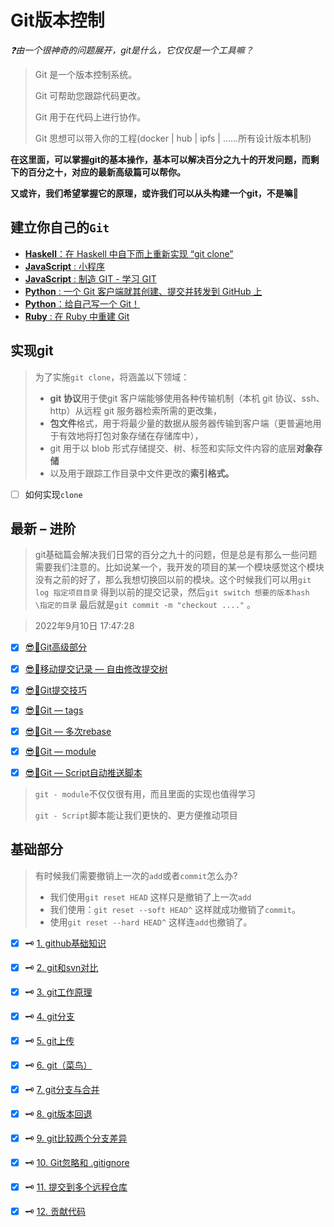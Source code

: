 # Git版本控制

*❓由一个很神奇的问题展开，git是什么，它仅仅是一个工具嘛？*

> Git 是一个版本控制系统。
>
> Git 可帮助您跟踪代码更改。
>
> Git 用于在代码上进行协作。
>
> Git 思想可以带入你的工程(docker | hub | ipfs | ……所有设计版本机制)

**在这里面，可以掌握git的基本操作，基本可以解决百分之九十的开发问题，而剩下的百分之十，对应的最新高级篇可以帮你。**

**又或许，我们希望掌握它的原理，或许我们可以从头构建一个git，不是嘛🎉**

## 建立你自己的`Git`

- [**Haskell**：在 Haskell 中自下而上重新实现 “git clone”](http://stefan.saasen.me/articles/git-clone-in-haskell-from-the-bottom-up/)
- [**JavaScript** : 小程序](http://gitlet.maryrosecook.com/docs/gitlet.html)
- [**JavaScript** : 制造 GIT - 学习 GIT](https://kushagra.dev/blog/build-git-learn-git/)
- [**Python** : 一个 Git 客户端就其创建、提交并转发到 GitHub 上](https://benhoyt.com/writings/pygit/)
- [**Python**：给自己写一个 Git！](https://wyag.thb.lt/)
- [**Ruby** : 在 Ruby 中重建 Git](https://robots.thoughtbot.com/rebuilding-git-in-ruby)



## 实现git

> 为了实施`git clone`，将涵盖以下领域：
>
> - **git 协议**用于使git 客户端能够使用各种传输机制（本机 git 协议、ssh、http）从远程 git 服务器检索所需的更改集，
> - **包文件**格式，用于将最少量的数据从服务器传输到客户端（更普遍地用于有效地将打包对象存储在存储库中），
> - git 用于以 blob 形式存储提交、树、标签和实际文件内容的底层**对象存储**
> - 以及用于跟踪工作目录中文件更改的**索引格式。**

+ [ ] 如何实现`clone`





## 最新 – 进阶

> git基础篇会解决我们日常的百分之九十的问题，但是总是有那么一些问题需要我们注意的。比如说某一个，我开发的项目的某一个模块感觉这个模块没有之前的好了，那么我想切换回以前的模块。这个时候我们可以用`git log 指定项目目录` 得到以前的提交记录，然后`git switch 想要的版本hash \指定的目录` 最后就是`git commit -m "checkout ...."` 。

> 2022年9月10日 17:47:28

+ [x] [😎🎉Git高级部分](./markdown/super.md)
+ [x] [😎🎉移动提交记录 — 自由修改提交树](./markdown/move.md)
+ [x] [😎🎉Git提交技巧](./markdown/commit.md)
+ [x] [😎🎉Git — tags](./markdown/tags.md)
+ [x] [😎🎉Git — 多次rebase](./markdown/rebase.md)

+ [x] [😎🎉Git — module](./markdown/module.md)

+ [x] [😎🎉Git — Script自动推送脚本](./markdown/git-script.md)

> `git - module`不仅仅很有用，而且里面的实现也值得学习
>
> `git - Script`脚本能让我们更快的、更方便推动项目



## 基础部分

> 有时候我们需要撤销上一次的`add`或者`commit`怎么办?
>
> + 我们使用`git reset HEAD` 这样只是撤销了上一次`add`
> + 我们使用：`git reset --soft HEAD^` 这样就成功撤销了`commit`。
> + 使用`git reset --hard HEAD^` 这样连`add`也撤销了。

+ [x] 🗝️ [1. github基础知识](./markdown/github基础知识.md)

+ [x] 🗝️ [2. git和svn对比](./markdown/git和svn对比.md)

+ [x] 🗝️ [3. git工作原理](./markdown/git工作原理.md)

+ [x] 🗝️ [4. git分支](./markdown/git分支.md)

+ [x] 🗝️ [5. git上传](./markdown/git上传.md)

+ [x] 🗝️ [6. git（菜鸟）](./markdown/菜鸟git.md)

+ [x] 🗝️ [7. git分支与合并](./markdown/git分支与合并.md)

+ [x] 🗝️ [8. git版本回退](./markdown/git版本回退.md)

+ [x] 🗝️  [9. git比较两个分支差异](./markdown/git比较两个分支差异.md)

+ [x] 🗝️ [10. Git忽略和 .gitignore](./markdown/Git忽略和gitignore.md)

+ [x] 🗝️ [11. 提交到多个远程仓库](./markdown/git-adds.md)

+ [x] 🗝️ [12. 贡献代码](./markdown/git-contributor.md)

